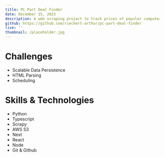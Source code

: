 ```yaml
---
title: PC Part Deal Finder
date: December 15, 2023
description: A web scraping project to track prices of popular computer parts and analyze their prices relative to MSRP using Scrapy, AWS S3, Next, and React.
github: https://github.com/riechert-arthur/pc-part-deal-finder
live: ''
thumbnail: /placeholder.jpg
---
```


# Challenges
- Scalable Data Persistence
- HTML Parsing
- Scheduling
# Skills & Technologies
- Python
- Typescript
- Scrapy
- AWS S3
- Next
- React
- Node
- Git & Github